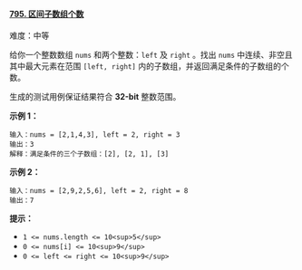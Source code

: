 ﻿#### [795\. 区间子数组个数](https://leetcode.cn/problems/number-of-subarrays-with-bounded-maximum/)

难度：中等

给你一个整数数组 `nums` 和两个整数：`left` 及 `right` 。找出 `nums` 中连续、非空且其中最大元素在范围 `[left, right]` 内的子数组，并返回满足条件的子数组的个数。

生成的测试用例保证结果符合 **32-bit** 整数范围。

**示例 1：**

```
输入：nums = [2,1,4,3], left = 2, right = 3
输出：3
解释：满足条件的三个子数组：[2], [2, 1], [3]
```

**示例 2：**

```
输入：nums = [2,9,2,5,6], left = 2, right = 8
输出：7
```

**提示：**

-   `1 <= nums.length <= 10<sup>5</sup>`
-   `0 <= nums[i] <= 10<sup>9</sup>`
-   `0 <= left <= right <= 10<sup>9</sup>`
